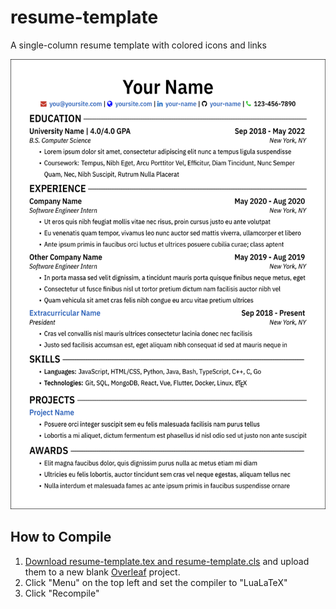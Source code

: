 # resume-template

A single-column resume template with colored icons and links

<img src="resume-template.png" height="720">

## How to Compile

1. [Download resume-template.tex and resume-template.cls](https://github.com/MdAbedin/resume-template/blob/master/resume-template.zip?raw=true) and upload them to a new blank [Overleaf](https://www.overleaf.com/) project.
2. Click "Menu" on the top left and set the compiler to "LuaLaTeX"
3. Click "Recompile"
